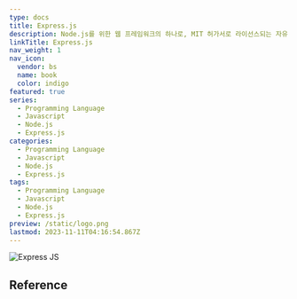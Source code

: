 ```yaml
---
type: docs
title: Express.js
description: Node.js를 위한 웹 프레임워크의 하나로, MIT 허가서로 라이선스되는 자유-오픈 소스 소프트웨어로 출시
linkTitle: Express.js
nav_weight: 1
nav_icon:
  vendor: bs
  name: book
  color: indigo
featured: true
series:
  - Programming Language
  - Javascript
  - Node.js
  - Express.js
categories:
  - Programming Language
  - Javascript
  - Node.js
  - Express.js
tags:
  - Programming Language
  - Javascript
  - Node.js
  - Express.js
preview: /static/logo.png
lastmod: 2023-11-11T04:16:54.867Z
---
```


![Express JS](/programming/express-js.png#center)

## Reference
